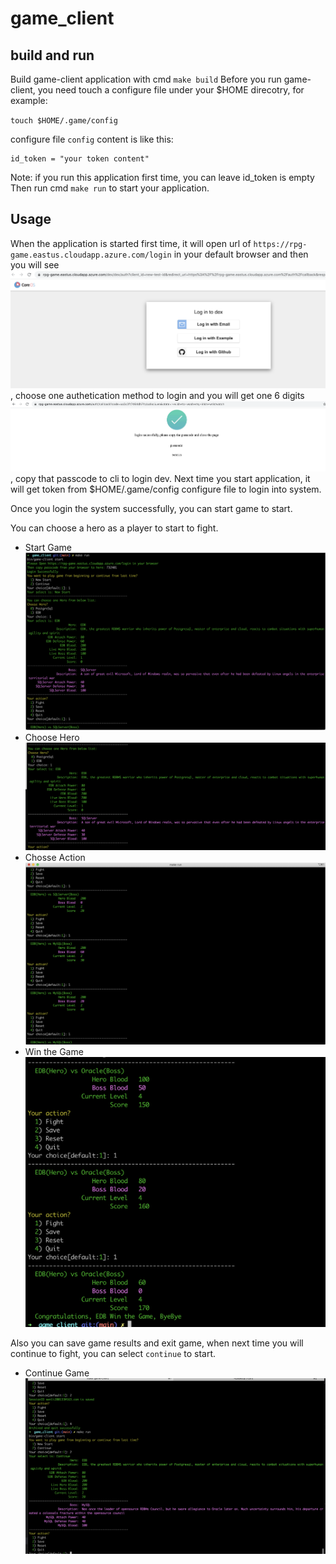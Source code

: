 # game_client


## build and run

Build game-client application with cmd `make build`
Before you run game-client, you need touch a configure file under your $HOME direcotry, for example:

`touch $HOME/.game/config`

configure file `config` content is like this:

```
id_token = "your token content"
```
Note: if you run this application first time, you can leave id_token is empty
Then run cmd  `make run` to start your application.

## Usage
When the application is started first time, it will open url of `https://rpg-game.eastus.cloudapp.azure.com/login` in your default browser and then you will see ![image](img/login.png), choose one authetication method to login and you will get one 6 digits ![passcode](img/passcode.png), copy that passcode to cli to login dev. Next time you start application, it will get token from $HOME/.game/config configure file to login into system.

Once you login the system successfully, you can start game to start.

You can choose a hero as a player to start to fight.

- Start Game
![Start](img/start.png)
- Choose Hero
![Hero](img/hero.png)
- Chosse Action
![Action](img/action.png)
- Win the Game
![Win](img/win.png)


Also you can save game results and exit game, when next time you will continue to fight, you can select `continue` to start.

- Continue Game
![Continue](img/continue.png)

